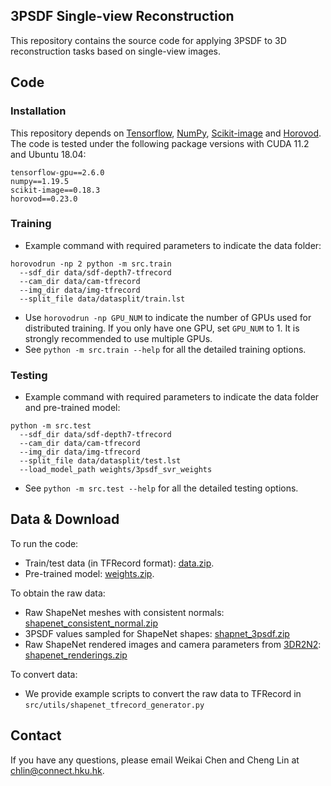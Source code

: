 ## 3PSDF Single-view Reconstruction

This repository contains the source code for applying 3PSDF to 3D reconstruction tasks based on single-view images.


## Code
### Installation
This repository depends on [Tensorflow](https://pytorch.org/), [NumPy](https://numpy.org/), [Scikit-image](https://scikit-image.org/) and [Horovod](https://github.com/horovod/horovod). The code is tested under the following package versions with CUDA 11.2 and Ubuntu 18.04:
```
tensorflow-gpu==2.6.0
numpy==1.19.5
scikit-image==0.18.3
horovod==0.23.0
```

### Training

* Example command with required parameters to indicate the data folder:
```
horovodrun -np 2 python -m src.train
  --sdf_dir data/sdf-depth7-tfrecord
  --cam_dir data/cam-tfrecord
  --img_dir data/img-tfrecord
  --split_file data/datasplit/train.lst
``` 
* Use ```horovodrun -np GPU_NUM``` to indicate the number of GPUs used for distributed training. If you only have one GPU, set ```GPU_NUM``` to 1. It is strongly recommended to use multiple GPUs. 
* See `python -m src.train --help` for all the detailed training options.

### Testing
* Example command with required parameters to indicate the data folder and pre-trained model:
```
python -m src.test
  --sdf_dir data/sdf-depth7-tfrecord
  --cam_dir data/cam-tfrecord
  --img_dir data/img-tfrecord
  --split_file data/datasplit/test.lst
  --load_model_path weights/3psdf_svr_weights
``` 
* See `python -m src.test --help` for all the detailed testing options. 

## Data & Download 
To run the code:
* Train/test data (in TFRecord format): [data.zip](https://connecthkuhk-my.sharepoint.com/:f:/g/personal/chlin_connect_hku_hk/Eumlg1Wr9NNPoCYCp2lW1rAB-jptB_EiABrjDj4sMZEYsQ?e=yGVM8h).
* Pre-trained model: [weights.zip](https://connecthkuhk-my.sharepoint.com/:f:/g/personal/chlin_connect_hku_hk/EvqZNm7ns_1An17j7ui7TigBHMbnzWW4u7UOnvCrR7NePA?e=65iurs).

To obtain the raw data:
* Raw ShapeNet meshes with consistent normals: [shapenet_consistent_normal.zip](https://connecthkuhk-my.sharepoint.com/:u:/g/personal/chlin_connect_hku_hk/EX6nk1bMAyJJhGMm8avoyIsBYyEir82jIzFTGjTAforlyQ?e=DQ4N8V)
* 3PSDF values sampled for ShapeNet shapes: [shapnet_3psdf.zip](https://connecthkuhk-my.sharepoint.com/:u:/g/personal/chlin_connect_hku_hk/ESaGhz9TnZJIveoky_g2DU0BpCsrl4N2_qIiKD6n5gvRiQ?e=1CAfwZ)
* Raw ShapeNet rendered images and camera parameters from [3DR2N2](https://github.com/chrischoy/3D-R2N2): [shapenet_renderings.zip](http://cvgl.stanford.edu/data2/ShapeNetRendering.tgz)

To convert data:
* We provide example scripts to convert the raw data to TFRecord in ```src/utils/shapenet_tfrecord_generator.py```


## Contact
If you have any questions, please email Weikai Chen and Cheng Lin at chlin@connect.hku.hk.
